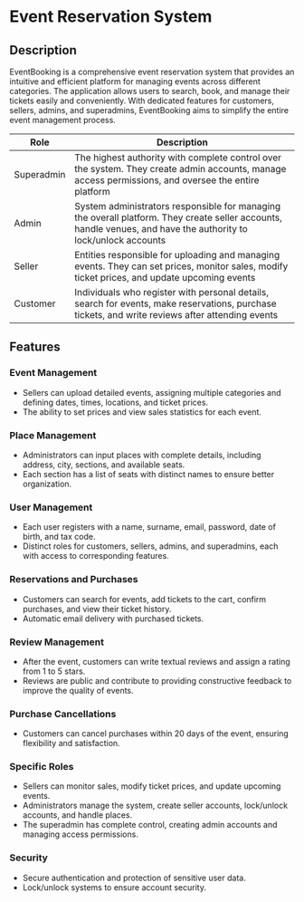 # Event Reservation System

## Description
EventBooking is a comprehensive event reservation system that provides an intuitive and efficient platform for managing events across different categories. The application allows users to search, book, and manage their tickets easily and conveniently. With dedicated features for customers, sellers, admins, and superadmins, EventBooking aims to simplify the entire event management process.

| Role | Description |
| --- | --- |
| Superadmin | The highest authority with complete control over the system. They create admin accounts, manage access permissions, and oversee the entire platform |
| Admin | System administrators responsible for managing the overall platform. They create seller accounts, handle venues, and have the authority to lock/unlock accounts |
| Seller | Entities responsible for uploading and managing events. They can set prices, monitor sales, modify ticket prices, and update upcoming events |
| Customer | Individuals who register with personal details, search for events, make reservations, purchase tickets, and write reviews after attending events |

## Features

### Event Management
- Sellers can upload detailed events, assigning multiple categories and defining dates, times, locations, and ticket prices.
- The ability to set prices and view sales statistics for each event.

### Place Management
- Administrators can input places with complete details, including address, city, sections, and available seats.
- Each section has a list of seats with distinct names to ensure better organization.

### User Management
- Each user registers with a name, surname, email, password, date of birth, and tax code.
- Distinct roles for customers, sellers, admins, and superadmins, each with access to corresponding features.

### Reservations and Purchases
- Customers can search for events, add tickets to the cart, confirm purchases, and view their ticket history.
- Automatic email delivery with purchased tickets.

### Review Management
- After the event, customers can write textual reviews and assign a rating from 1 to 5 stars.
- Reviews are public and contribute to providing constructive feedback to improve the quality of events.

### Purchase Cancellations
- Customers can cancel purchases within 20 days of the event, ensuring flexibility and satisfaction.

### Specific Roles
- Sellers can monitor sales, modify ticket prices, and update upcoming events.
- Administrators manage the system, create seller accounts, lock/unlock accounts, and handle places.
- The superadmin has complete control, creating admin accounts and managing access permissions.

### Security
- Secure authentication and protection of sensitive user data.
- Lock/unlock systems to ensure account security.
